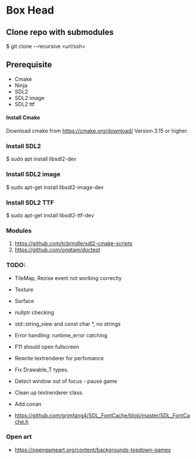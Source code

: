 # Box Head

## Clone repo with submodules
$ git clone --recursive <url/ssh>
<br>

## Prerequisite
- Cmake
- Ninja
- SDL2
- SDL2 image
- SDL2 ttf

#### Install Cmake
Download cmake from https://cmake.org/download/
Version 3.15 or higher. 

### Install SDL2 
$ sudo apt install libsdl2-dev 

### Install SDL2 image
$ sudo apt-get install libsdl2-image-dev

### Install SDL2 TTF
$ sudo apt-get install libsdl2-ttf-dev

### Modules
1. https://github.com/tcbrindle/sdl2-cmake-scripts
2. https://github.com/onqtam/doctest 

### TODO: 

- TileMap, Rezise event not working correctly
- Texture
- Surface

- nullptr checking
- std::string_view and const char *, no strings
- Error handling: runtime_error catching
- F11 should open fullscreen
- Rewrite textrenderer for perfomance
- Fix Drawable_T types. 
- Detect window out of focus - pause game
- Clean up textrenderer class.
- Add conan
- https://github.com/grimfang4/SDL_FontCache/blob/master/SDL_FontCache.h 

### Open art
- https://opengameart.org/content/backgrounds-topdown-games 
